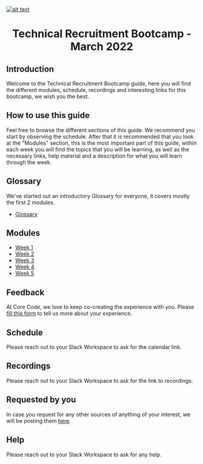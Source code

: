 <a href="https://www.core-code.io/">

![alt text](https://uploads-ssl.webflow.com/5eb2f56932c3562feab232e3/5f73550d00249e7e96c9f3de_Logo.png "corecodeio")

</a>

<h1 align="center">Technical Recruitment Bootcamp - March 2022</h1>

## Introduction
<p>Welcome to the Technical Recruitment Bootcamp guide, here you will find the different modules, schedule, recordings and interesting links for this bootcamp, we wish you the best.</p>

## How to use this guide
<p>Feel free to browse the different sections of this guide. We recommend you start by observing the schedule. After that it is recommended that you look at the "Modules" section, this is the most important part of this guide, within each week you will find the topics that you will be learning, as well as the necessary links, help material and a description for what you will learn through the week.</p>

## Glossary
<p> We've started out an introductory Glossary for everyone, it covers mostly the first 2 modules.</p>

* [Glossary](src/introGlossary.md)

## Modules
* [Week 1](src/modules/2021/Week1)
* [Week 2](src/modules/2021/Week2)
* [Week 3](src/modules/2021/Week3)
* [Week 4](src/modules/2021/Week4)
* [Week 5](src/modules/2021/Week5) 

## Feedback
At Core Code, we love to keep co-creating the experience with you. Please [fill this form](https://aplica.typeform.com/to/ATFFeduD) to tell us more about your experience.

## Schedule
Please reach out to your Slack Workspace to ask for the calendar link.

## Recordings
Please reach out to your Slack Workspace to ask for the link to recordings.

## Requested by you
In case you request for any other sources of anything of your interest, we will be posting them [here](src/interesting).

## Help
Please reach out to your Slack Workspace to ask for any help.
